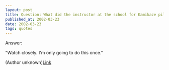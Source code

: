 ```yaml
---
layout: post
title: Question: What did the instructor at the school for Kamikaze pilots say to his students?
published_at: 2002-03-23
date: 2002-03-23
tags: quotes
---
```


Answer:  

"Watch closely. I'm only going to do this once."  

(Author unknown)[Link]()  